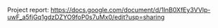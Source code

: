 Project report: https://docs.google.com/document/d/1lnB0XfEy3VVlp-uwF_a5fjGq1gdzDZYO9foP0s7uMx0/edit?usp=sharing
